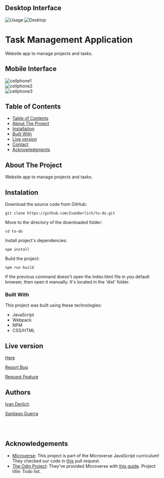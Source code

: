 ## Desktop Interface

![Usage](docs/Usage.gif)
![Desktop](./docs/Desktop.png)

# Task Management Application

  Website app to manage projects and tasks.    

## Mobile Interface

![cellphone1](./docs/cellphone1.png)<br>
![cellphone2](./docs/cellphone2.png)<br>
![cellphone3](./docs/cellphone3.png)


<!-- TABLE OF CONTENTS -->
## Table of Contents

  - [Table of Contents](#table-of-contents)
  - [About The Project](#about-the-project)
  - [Installation](#installation)
  - [Built With](#built-with)
  - [Live version](#live-version)
  - [Contact](#contact)
  - [Acknowledgments](#acknowledgements)

<!-- ABOUT THE PROJECT -->
## About The Project

  Website app to manage projects and tasks. 

<!-- ABOUT THE PROJECT -->

## Instalation

Download the source code from GitHub:

    git clone https://github.com/IvanDerlich/to-do.git  
  
  Move to the directory of the downloaded folder:

    cd to-do
  
  Install project's dependencies:

    npm install

  Build the project:

    npm run build

  If the previous command doesn't open the index.html file in you default browser, then open it manually. It's located in the 'dist' folder.
  

### Built With
This project was built using these technologies:
* JavaScript
* Webpack
* NPM
* CSS/HTML

<!-- LIVE VERSION -->
## Live version

[Here](https://ivanderlich.github.io/to-do)

<a href="https://github.com/IvanDerlich/to-do/issues">Report Bug</a>

<a href="https://github.com/IvanDerlich/to-do/issues">Request Feature</a>

## Authors

[Ivan Derlich](https://www.ivanderlich.com)

[Santiago Guerra](https://github.com/SantiagoGuerra)

<br />
<br />

<!-- ACKNOWLEDGEMENTS -->
## Acknowledgements
* [Microverse](https://www.microverse.org/):   This project is part of the Microverse JavaScript curriculum! They checked our code in [this](https://github.com/SantiagoGuerra/to-do/pull/1) pull request.
* [The Odin Project](https://www.theodinproject.com/): They've provided Microverse with [this guide](https://www.theodinproject.com/courses/javascript/lessons/todo-list). Project title: Todo list.



<!-- MARKDOWN LINKS & IMAGES -->
<!-- https://www.markdownguide.org/basic-syntax/#reference-style-links -->
[contributors-shield]: https://img.shields.io/github/contributors/SantiagoGuerra/to-do.svg?style=flat-square
[contributors-url]: https://github.com/SantiagoGuerra/to-do/graphs/contributors
[forks-shield]: https://img.shields.io/github/forks/SantiagoGuerra/to-do.svg?style=flat-square
[forks-url]: https://github.com/SantiagoGuerra/to-do/network/members
[stars-shield]: https://img.shields.io/github/stars/SantiagoGuerra/to-do.svg?style=flat-square
[stars-url]: https://github.com/SantiagoGuerra/to-do/stargazers
[issues-shield]: https://img.shields.io/github/issues/SantiagoGuerra/to-do.svg?style=flat-square
[issues-url]: https://github.com/SantiagoGuerra/to-do/issues
[product-screenshot]: img/screenshot.PNG
